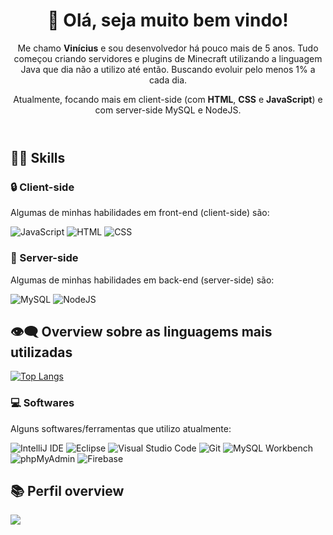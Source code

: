 <header> 
  <h1>👋 Olá, seja muito bem vindo!</h1>
  <p>Me chamo <strong>Vinícius</strong> e sou desenvolvedor há pouco mais de 5 anos. Tudo começou criando servidores e plugins de Minecraft utilizando a linguagem Java que dia não a utilizo até então. Buscando evoluir pelo menos 1% a cada dia.</p>
   <p>Atualmente, focando mais em client-side (com <strong>HTML</strong>, <strong>CSS</strong> e <strong>JavaScript</strong>) e com server-side MySQL e NodeJS. </p>
</header>

<h2> 👨‍💻 Skills</h2>
<h3>🔒 Client-side</h3>
<p>Algumas de minhas habilidades em front-end (client-side) são:</p>
  
![JavaScript](https://img.shields.io/badge/JavaScript-323330?style=for-the-badge&logo=javascript&logoColor=F7DF1E)
![HTML](https://img.shields.io/badge/HTML%205-323330?style=for-the-badge&logo=html5)
![CSS](https://img.shields.io/badge/CSS3-323330?style=for-the-badge&logo=css3&logoColor=007ACC)

<h3>🔐 Server-side</h3>
<p> Algumas de minhas habilidades em back-end (server-side) são: </p>

<!--![Java](https://img.shields.io/badge/Java-323330?style=for-the-badge&logo=java&logoColor=E34F26)-->

![MySQL](https://img.shields.io/badge/MySQL-323330?style=for-the-badge&logo=mysql)
![NodeJS](https://img.shields.io/badge/Node.js-323330?style=for-the-badge&logo=node.js)

<h2> 👁‍🗨 Overview sobre as linguagems mais utilizadas </h2>

[![Top Langs](https://github-readme-stats.vercel.app/api/top-langs/?username=vinicius-goncalves&layout=compact&theme=tokyonight)](https://github.com/vinicius-goncalves/github-readme-stats)
 
<h3>💻 Softwares</h3>
<p> Alguns softwares/ferramentas que utilizo atualmente: </p>

![IntelliJ IDE](https://img.shields.io/badge/IntelliJ_IDEA-323330?style=for-the-badge&logo=intellij-idea)
![Eclipse](https://img.shields.io/badge/Eclipse_IDE-323330?style=for-the-badge&logo=eclipse&logoColor=5C2D91)
![Visual Studio Code](https://img.shields.io/badge/Visual_Studio_Code-323330?style=for-the-badge&logo=visual%20studio%20code&logoColor=0078D4)
![Git](https://img.shields.io/badge/Git-323330?style=for-the-badge&logo=git)
![MySQL Workbench](https://img.shields.io/badge/MySQL_Workbench-323330?style=for-the-badge&logo=mysql)
![phpMyAdmin](https://img.shields.io/badge/phpMyAdmin-323330?style=for-the-badge&logo=phpMyAdmin)
![Firebase](https://img.shields.io/badge/Firebase-323330?style=for-the-badge&logo=firebase)

<h2>📚 Perfil overview</h2>

![](https://github-readme-stats.vercel.app/api?username=vinicius-goncalves&show_icons=true&theme=github_dark)
